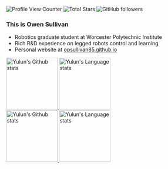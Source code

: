 ![Profile View Counter](https://komarev.com/ghpvc/?username=opsullivan85)
![Total Stars](https://img.shields.io/github/stars/opsullivan85?style=social)
![GitHub followers](https://img.shields.io/github/followers/opsullivan85?style=social)

### This is Owen Sullivan

- Robotics graduate student at Worcester Polytechnic Institute
- Rich R&D experience on legged robots control and learning
- Personal website at [opsullivan85.github.io](https://opsullivan85.github.io/)

<div align="left"> 
<a href="https://github.com/opsullivan85/github-readme-stats#gh-light-mode-only">
<img height=140 src="https://github-readme-stats-opsullivan85s-projects.vercel.app//api?username=opsullivan85&count_private=true&show_icons=true&hide=issues,contribs&line_height=28&hide_border=false&card_width=347&include_all_commits=true&role=owner,collaborator&&theme=default&hide_rank=true#gh-light-mode-only" alt="Yulun's Github stats" />
</a>
<a href="https://github.com/opsullivan85/github-readme-stats#gh-light-mode-only">
<img height=140 src="https://github-readme-stats-opsullivan85s-projects.vercel.app//api/top-langs/?username=opsullivan85&layout=compact&langs_count=4&exclude_repo=segway-locomotion-stm32,gatech-computer-vision,ME336-Yellow-Team-Project,silvery-botlab-f22,silvery-armlab-f22,fast-inerf,nmt-multi30k-pytorch,my-course-latex,2025_ICRA_SRBMPC,loco-jump&hide_border=false&role=owner,collaborator&theme=default#gh-light-mode-only" alt="Yulun's Language stats" />
</a>
</div>

<div align="left"> 
<a href="https://github.com/opsullivan85/github-readme-stats#gh-dark-mode-only">
<img height=140 src="https://github-readme-stats-opsullivan85s-projects.vercel.app//api?username=opsullivan85&count_private=true&show_icons=true&hide=issues,contribs&line_height=28&hide_border=false&card_width=347&include_all_commits=true&role=owner,collaborator&&theme=dark&hide_rank=true#gh-dark-mode-only" alt="Yulun's Github stats" />
</a>
<a href="https://github.com/opsullivan85/github-readme-stats#gh-dark-mode-only">
<img height=140 src="https://github-readme-stats-opsullivan85s-projects.vercel.app//api/top-langs/?username=opsullivan85&layout=compact&langs_count=4&exclude_repo=segway-locomotion-stm32,gatech-computer-vision,ME336-Yellow-Team-Project,silvery-botlab-f22,silvery-armlab-f22,fast-inerf,nmt-multi30k-pytorch,my-course-latex,2025_ICRA_SRBMPC,loco-jump&hide_border=false&role=owner,collaborator&theme=dark#gh-dark-mode-only" alt="Yulun's Language stats" />
</a>
</div>
